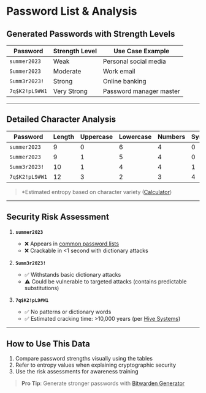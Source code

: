 
# Password List & Analysis

## Generated Passwords with Strength Levels

| Password          | Strength Level | Use Case Example       |
|-------------------|----------------|------------------------|
| `summer2023`      | Weak           | Personal social media  |
| `Summer2023`      | Moderate       | Work email            |
| `Summ3r2023!`     | Strong         | Online banking        |
| `7q$K2!pL9#W1`    | Very Strong    | Password manager master |

---

## Detailed Character Analysis

| Password       | Length | Uppercase | Lowercase | Numbers | Symbols | Entropy* |
|----------------|--------|-----------|-----------|---------|---------|----------|
| `summer2023`   | 9      | 0         | 6         | 4       | 0       | ~28 bits |
| `Summer2023`   | 9      | 1         | 5         | 4       | 0       | ~32 bits |
| `Summ3r2023!`  | 10     | 1         | 4         | 4       | 1       | ~56 bits |
| `7q$K2!pL9#W1` | 12     | 3         | 2         | 3       | 4       | ~80 bits |

> *Estimated entropy based on character variety ([Calculator](https://www.omnicalculator.com/other/password-entropy))

---

## Security Risk Assessment

1. **`summer2023`**  
   - ❌ Appears in [common password lists](https://github.com/danielmiessler/SecLists)
   - ❌ Crackable in <1 second with dictionary attacks

2. **`Summ3r2023!`**  
   - ✅ Withstands basic dictionary attacks
   - ⚠️ Could be vulnerable to targeted attacks (contains predictable substitutions)

3. **`7q$K2!pL9#W1`**  
   - ✅ No patterns or dictionary words
   - ✅ Estimated cracking time: >10,000 years (per [Hive Systems](https://www.hivesystems.io))

---

## How to Use This Data
1. Compare password strengths visually using the tables
2. Refer to entropy values when explaining cryptographic security
3. Use the risk assessments for awareness training

> **Pro Tip**: Generate stronger passwords with [Bitwarden Generator](https://bitwarden.com/password-generator/)
```



